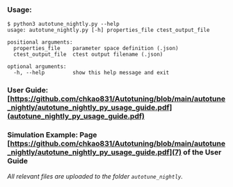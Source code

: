 ### Usage:
```
$ python3 autotune_nightly.py --help
usage: autotune_nightly.py [-h] properties_file ctest_output_file

positional arguments:
  properties_file    parameter space definition (.json)
  ctest_output_file  ctest output filename (.json)

optional arguments:
  -h, --help         show this help message and exit
```

### User Guide: [https://github.com/chkao831/Autotuning/blob/main/autotune_nightly/autotune_nightly_py_usage_guide.pdf](autotune_nightly_py_usage_guide.pdf)
### Simulation Example: Page [https://github.com/chkao831/Autotuning/blob/main/autotune_nightly/autotune_nightly_py_usage_guide.pdf](7) of the User Guide

*All relevant files are uploaded to the folder `autotune_nightly`.*

